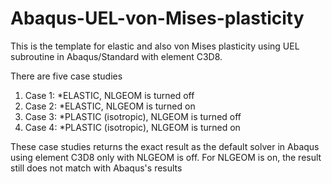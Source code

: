 # Abaqus-UEL-von-Mises-plasticity
This is the template for elastic and also von Mises plasticity using UEL subroutine in Abaqus/Standard with element C3D8. 

There are five case studies
1) Case 1: *ELASTIC, NLGEOM is turned off
2) Case 2: *ELASTIC, NLGEOM is turned on
3) Case 3: *PLASTIC (isotropic), NLGEOM is turned off
4) Case 4: *PLASTIC (isotropic), NLGEOM is turned on

These case studies returns the exact result as the default solver in Abaqus using element C3D8 only with NLGEOM is off. For NLGEOM is on, the result still does not match with Abaqus's results
